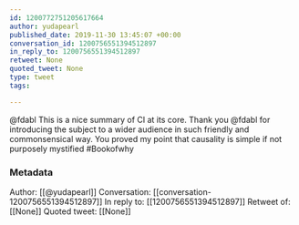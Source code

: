 ```yaml
---
id: 1200772751205617664
author: yudapearl
published_date: 2019-11-30 13:45:07 +00:00
conversation_id: 1200756551394512897
in_reply_to: 1200756551394512897
retweet: None
quoted_tweet: None
type: tweet
tags:

---
```


@fdabl This is a nice summary of CI at its core. Thank you @fdabl for introducing the subject to a wider audience in such friendly and commonsensical way. You proved my point that causality is simple if not purposely mystified #Bookofwhy

### Metadata

Author: [[@yudapearl]]
Conversation: [[conversation-1200756551394512897]]
In reply to: [[1200756551394512897]]
Retweet of: [[None]]
Quoted tweet: [[None]]
